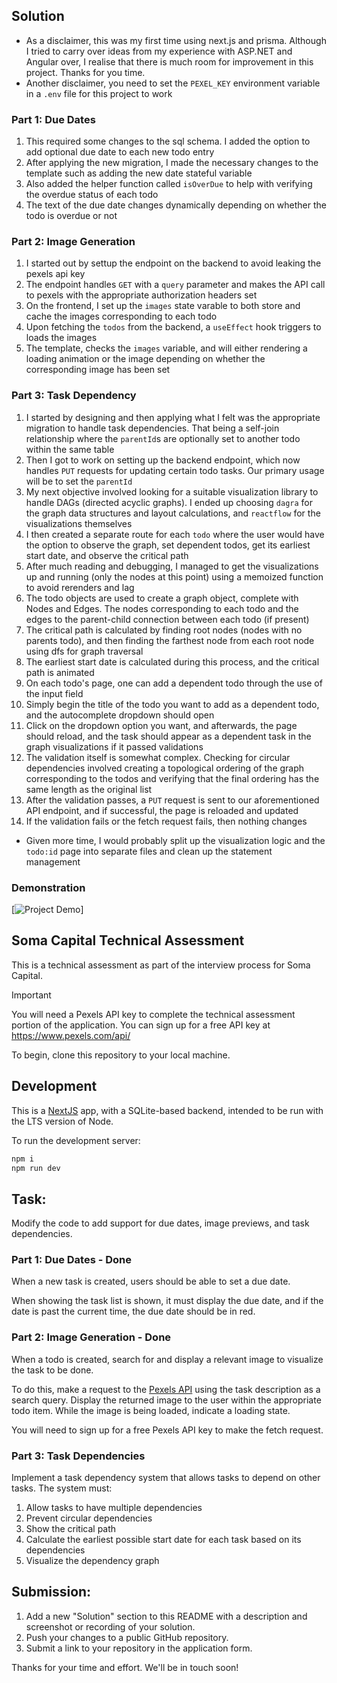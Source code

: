 ## Solution

- As a disclaimer, this was my first time using next.js and prisma. Although I tried to carry over ideas from my experience with ASP.NET and Angular over, I realise that there is much room for improvement in this project. Thanks for you time.
- Another disclaimer, you need to set the `PEXEL_KEY` environment variable in a `.env` file for this project to work

### Part 1: Due Dates
1. This required some changes to the sql schema. I added the option to add optional due date to each new todo entry
2. After applying the new migration, I made the necessary changes to the template such as adding the new date stateful variable
3. Also added the helper function called `isOverDue` to help with verifying the overdue status of each todo
4. The text of the due date changes dynamically depending on whether the todo is overdue or not


### Part 2: Image Generation

1. I started out by settup the endpoint on the backend to avoid leaking the pexels api key
2. The endpoint handles `GET` with a `query` parameter and makes the API call to pexels with the appropriate authorization headers set
3. On the frontend, I set up the `images` state varable to both store and cache the images corresponding to each todo
4. Upon fetching the `todos` from the backend, a `useEffect` hook triggers to loads the images
5. The template, checks the `images` variable, and will either rendering a loading animation or the image depending on whether the corresponding image has been set

### Part 3: Task Dependency

1. I started by designing and then applying what I felt was the appropriate migration to handle task dependencies. That being a self-join relationship where the `parentId`s are optionally set to another todo within the same table
2. Then I got to work on setting up the backend endpoint, which now handles `PUT` requests for updating certain todo tasks. Our primary usage will be to set the `parentId`
3. My next objective involved looking for a suitable visualization library to handle DAGs (directed acyclic graphs). I ended up choosing `dagra` for the graph data structures and layout calculations, and `reactflow` for the visualizations themselves
4. I then created a separate route for each `todo` where the user would have the option to observe the graph, set dependent todos, get its earliest start date, and observe the critical path
4. After much reading and debugging, I managed to get the visualizations up and running (only the nodes at this point) using a memoized function to avoid rerenders and lag
6. The todo objects are used to create a graph object, complete with Nodes and Edges. The nodes corresponding to each todo and the edges to the parent-child connection between each todo (if present)
7. The critical path is calculated by finding root nodes (nodes with no parents todo), and then finding the farthest node from each root node using dfs for graph traversal
8. The earliest start date is calculated during this process, and the critical path is animated
9. On each todo's page, one can add a dependent todo through the use of the input field
10. Simply begin the title of the todo you want to add as a dependent todo, and the autocomplete dropdown should open
11. Click on the dropdown option you want, and afterwards, the page should reload, and the task should appear as a dependent task in the graph visualizations if it passed validations
12. The validation itself is somewhat complex. Checking for circular dependencies involved creating a topological ordering of the graph corresponding to the todos and verifying that the final ordering has the same length as the original list
13. After the validation passes, a `PUT` request is sent to our aforementioned API endpoint, and if successful, the page is reloaded and updated
14. If the validation fails or the fetch request fails, then nothing changes

- Given more time, I would probably split up the visualization logic and the `todo:id` page into separate files and clean up the statement management

### Demonstration

[![Project Demo](https://github.com/Feliricki/SOMA/tree/main/gif/demonstration.gif?raw=true)]

## Soma Capital Technical Assessment

This is a technical assessment as part of the interview process for Soma Capital.

> [!IMPORTANT]  
> You will need a Pexels API key to complete the technical assessment portion of the application. You can sign up for a free API key at https://www.pexels.com/api/  

To begin, clone this repository to your local machine.

## Development

This is a [NextJS](https://nextjs.org) app, with a SQLite-based backend, intended to be run with the LTS version of Node.

To run the development server:

```bash
npm i
npm run dev
```

## Task:

Modify the code to add support for due dates, image previews, and task dependencies.

### Part 1: Due Dates - Done

When a new task is created, users should be able to set a due date.

When showing the task list is shown, it must display the due date, and if the date is past the current time, the due date should be in red.

### Part 2: Image Generation - Done

When a todo is created, search for and display a relevant image to visualize the task to be done. 

To do this, make a request to the [Pexels API](https://www.pexels.com/api/) using the task description as a search query. Display the returned image to the user within the appropriate todo item. While the image is being loaded, indicate a loading state.

You will need to sign up for a free Pexels API key to make the fetch request. 

### Part 3: Task Dependencies

Implement a task dependency system that allows tasks to depend on other tasks. The system must:

1. Allow tasks to have multiple dependencies
2. Prevent circular dependencies
3. Show the critical path
4. Calculate the earliest possible start date for each task based on its dependencies
5. Visualize the dependency graph

## Submission:

1. Add a new "Solution" section to this README with a description and screenshot or recording of your solution. 
2. Push your changes to a public GitHub repository.
3. Submit a link to your repository in the application form.

Thanks for your time and effort. We'll be in touch soon!

